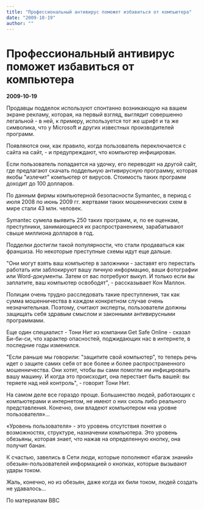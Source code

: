 ```yaml
---
title: "Профессиональный антивирус поможет избавиться от компьютера"
date: "2009-10-19"
author: ""
---
```


# Профессиональный антивирус поможет избавиться от компьютера

**2009-10-19** 

Продавцы подделок используют спонтанно возникающую на вашем экране рекламу, которая, на первый взгляд, выглядит совершенно легальной - в ней, к примеру, используется тот же шрифт и та же символика, что у Microsoft и других известных производителей программ.

Появляются они, как правило, когда пользователь переключается с сайта на сайт, - и предупреждают, что компьютер инфицирован.

Если пользователь попадается на удочку, его переводят на другой сайт, где предлагают скачать поддельную антивирусную программу, которая якобы "излечит" компьютер от вирусов. Стоимость таких программ доходит до 100 долларов.

По данным фирмы компьютерной безопасности Symantec, в период с июля 2008 по июнь 2009 гг. жертвами таких мошеннических схем в мире стали 43 млн. человек.

Symantec сумела выявить 250 таких программ, и, по ее оценкам, преступники, занимающиеся их распространением, зарабатывают свыше миллиона долларов в год.

Подделки достигли такой популярности, что стали продаваться как франшиза. Но некоторые преступные схемы идут еще дальше.

"Они могут взять ваш компьютер в заложники - заставят его перестать работать или заблокируют вашу личную информацию, ваши фотографии или Word-документы. Затем от вас потребуют выкуп. И только если вы заплатите, ваш компьютер освободят", - рассказывает Кон Маллон.

Полиции очень трудно расследовать такие преступления, так как сумма мошенничества в каждом конкретном случае очень незначительная. Поэтому, считают эксперты, пользователи должны защищать себя здравым смыслом и законными антивирусными программами.

Еще один специалист - Тони Нит из компании Get Safe Online - сказал Би-би-си, что характер опасностей, поджидающих нас в интернете, в последние годы изменился.

"Если раньше мы говорили: "защитите свой компьютер", то теперь речь идет о защите самих себя от все более и более распространенного мошенничества. Они хотят, чтобы вы сами помогли им инфицировать вашу машину. И когда это происходит, она перестает быть вашей: вы теряете над ней контроль", - говорит Тони Нит.

На самом деле все гораздо проще. Большинство людей, работающих с компьютерами и интернетом, не имеют о них сколь либо реального представления. Конечно, они владеют компьютером «на уровне пользователя»...

«Уровень пользователя» - это уровень отсутствия понятия о возможностях, структуре, назначении компьютера. Это уровень обезьяны, которая знает, что нажав на определенную кнопку, она получит банан.

К счастью, завелись в Сети люди, которые пополняют «багаж знаний» обезьян-пользователей информацией о кнопках, которые вызывают удары током.

Жаль, конечно, но из обезьян, даже когда их били током, людей создать не удавалось...

По материалам BBC